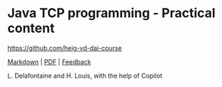 [markdown]: https://github.com/heig-vd-dai-course/heig-vd-dai-course/blob/main/07-java-tcp-programming/PRACTICAL_WORK.md
[pdf]: https://heig-vd-dai-course.github.io/heig-vd-dai-course/07-java-tcp-programming/07-java-tcp-programming-practical-work.pdf
[feedback]: https://github.com/orgs/heig-vd-dai-course/discussions/1

# Java TCP programming - Practical content

<https://github.com/heig-vd-dai-course>

[Markdown][markdown] | [PDF][pdf] | [Feedback][feedback]

L. Delafontaine and H. Louis, with the help of Copilot
